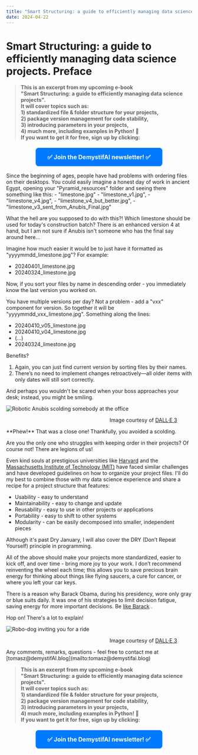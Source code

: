 ```yaml
---
title: "Smart Structuring: a guide to efficiently managing data science projects. Preface"
date: 2024-04-22
---
```

<!-- MailerLite Universal -->
<script>
    (function(w,d,e,u,f,l,n){w[f]=w[f]||function(){(w[f].q=w[f].q||[])
    .push(arguments);},l=d.createElement(e),l.async=1,l.src=u,
    n=d.getElementsByTagName(e)[0],n.parentNode.insertBefore(l,n);})
    (window,document,'script','https://assets.mailerlite.com/js/universal.js','ml');
    ml('account', '908065');
</script>
<!-- End MailerLite Universal -->

# Smart Structuring: a guide to efficiently managing data science projects. Preface

> **This is an excerpt from my upcoming e-book** <br>
> **"Smart Structuring: a guide to efficiently managing data science projects".** <br>
> **It will cover topics such as:** <br>
> **1) standardized file & folder structure for your projects,** <br>
> **2) package version management for code stability,** <br>
> **3) introducing parameters in your projects,** <br>
> **4) much more, including examples in Python! 🐍** <br>
> **If you want to get it for free, sign up by clicking:** <br>
<div style="text-align: center; margin-top: 20px;">
    <a class="ml-onclick-form" href="javascript:void(0)" onclick="ml('show', '2qBuzz', true)" style="background-color: #007BFF; color: white; padding: 15px 32px; text-align: center; text-decoration: none; display: inline-block; font-size: 16px; border-radius: 8px;">
        <strong>✅ Join the DemystifAI newsletter! ✅</strong>
    </a>
</div>
<br>
Since the beginning of ages, people have had problems with ordering files on their desktops. You could easily imagine a honest day of work in ancient Egypt, opening your "Pyramid_resources" folder and seeing there something like this:
- "limestone.jpg"
- "limestone_v1.jpg", 
- "limestone_v4.jpg", 
- "limestone_v4_but_better.jpg", 
- "limestone_v3_sent_from_Anubis_Final.jpg" 
  
What the hell are you supposed to do with this?! Which limestone should be used for today's construction batch? There is an enhanced version 4 at hand, but I am not sure if Anubis isn't someone who has the final say around here...

Imagine how much easier it would be to just have it formatted as "yyyymmdd_limestone.jpg"? For example:
- 20240401_limestone.jpg
- 20240324_limestone.jpg

Now, if you sort your files by name in descending order - you immediately know the last version you worked on.

You have multiple versions per day? Not a problem - add a "vxx" component for version. So together it will be "yyyymmdd_vxx_limestone.jpg". Something along the lines:
- 20240410_v05_limestone.jpg
- 20240410_v04_limestone.jpg
- (...)
- 20240324_limestone.jpg

Benefits?
<ol type="1">
 <li> Again, you can just find current version by sorting files by their names.</li>
 <li> There’s no need to implement changes retroactively—all older items with only dates will still sort correctly.</li>
</ol>
And perhaps you wouldn't be scared when your boss approaches your desk; instead, you might be smiling.
  
![Robotic Anubis scolding somebody at the office](../../../assets/images/P002/P002_RoboAnubis.webp)
<figure>
<div align="right">
<figcaption>Image courtesy of <a href="https://openai.com/dall-e-3" target="_blank">DALL·E 3</a></figcaption>
</div>
</figure>
**Phew!** That was a close one! Thankfully, you avoided a scolding.
  
Are you the only one who struggles with keeping order in their projects? Of course not! There are legions of us!
  
Even kind souls at prestigious universities like <a href="https://datamanagement.hms.harvard.edu/plan-design/file-naming-conventions" target="_blank">Harvard</a> and the <a href="https://mitcommlab.mit.edu/broad/commkit/file-structure/" target="_blank">Massachusetts Institute of Technology (MIT)</a> have faced similar challenges and have developed guidelines on how to organize your project files. I'll do my best to combine those with my data science experience and share a recipe for a project structure that features:	
  
- Usability - easy to understand
- Maintainability - easy to change and update
- Reusability - easy to use in other projects or applications
- Portability - easy to shift to other systems
- Modularity - can be easily decomposed into smaller, independent pieces
  
Although it's past Dry January, I will also cover the DRY (Don’t Repeat Yourself) principle in programming.
  
All of the above should make your projects more standardized, easier to kick off, and over time - bring more joy to your work. I don’t recommend reinventing the wheel each time; this allows you to save precious brain energy for thinking about things like flying saucers, a cure for cancer, or where you left your car keys.
  
There is a reason why Barack Obama, during his presidency, wore only gray or blue suits daily. It was one of his strategies to limit decision fatigue, saving energy for more important decisions. Be <a href="https://www.fastcompany.com/3026265/always-wear-the-same-suit-obamas-presidential-productivity-secrets" target="_blank">like Barack</a> .
  
Hop on! There's a lot to explain!
  
![Robo-dog inviting you for a ride](../../../assets/images/P002/P002_HopOn.webp)
<figure>
<div align="right">
<figcaption>Image courtesy of <a href="https://openai.com/dall-e-3" target="_blank">DALL·E 3</a></figcaption>
</div>
</figure>
Any comments, remarks, questions - feel free to contact me at [tomasz@demystifAI.blog](mailto:tomasz@demystifai.blog) 
  
> **This is an excerpt from my upcoming e-book** <br>
> **"Smart Structuring: a guide to efficiently managing data science projects".** <br>
> **It will cover topics such as:** <br>
> **1) standardized file & folder structure for your projects,** <br>
> **2) package version management for code stability,** <br>
> **3) introducing parameters in your projects,** <br>
> **4) much more, including examples in Python! 🐍** <br>
> **If you want to get it for free, sign up by clicking:** <br>
<div style="text-align: center; margin-top: 20px;">
    <a class="ml-onclick-form" href="javascript:void(0)" onclick="ml('show', '2qBuzz', true)" style="background-color: #007BFF; color: white; padding: 15px 32px; text-align: center; text-decoration: none; display: inline-block; font-size: 16px; border-radius: 8px;">
        <strong>✅ Join the DemystifAI newsletter! ✅</strong>
    </a>
</div>
<br>